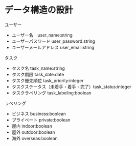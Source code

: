# データ構造の設計

ユーザー
* ユーザー名　user_name:string
* ユーザーパスワード user_password:string
* ユーザーメールアドレス user_email:string

タスク
* タスク名 task_name:string
* タスク期限 task_date:date
* タスク優先順位 task_priority:integer
* タスクステータス（未着手・着手・完了）task_status:integer
* タスクラベリング task_labeling:boolean

ラベリング
* ビジネス business:boolean
* プライベート private:boolean
* 屋内 indoor:boolean
* 屋外 outdoor:boolean
* 海外 overseas:boolean

